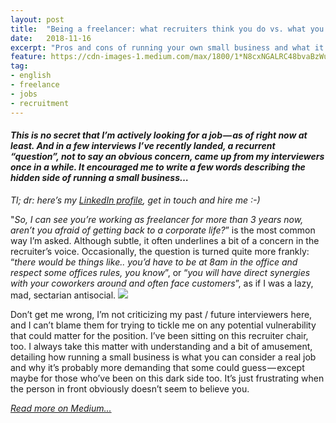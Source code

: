 ```yaml
---
layout: post
title:  "Being a freelancer: what recruiters think you do vs. what you actually do."
date:   2018-11-16
excerpt: "Pros and cons of running your own small business and what it brings in terms of experience"
feature: https://cdn-images-1.medium.com/max/1800/1*N8cxNGALRC48bvaBzWuHKg.png
tag:
- english
- freelance
- jobs
- recruitment
---
```


#### *This is no secret that I’m actively looking for a job — as of right now at least. And in a few interviews I’ve recently landed, a recurrent “question”, not to say an obvious concern, came up from my interviewers once in a while. It encouraged me to write a few words describing the hidden side of running a small business…*

_Tl; dr: here’s my [LinkedIn profile](https://www.linkedin.com/in/marchandromain/), get in touch and hire me :-)_

"_So, I can see you’re working as freelancer for more than 3 years now, aren’t you afraid of getting back to a corporate life?_” is the most common way I’m asked. Although subtle, it often underlines a bit of a concern in the recruiter’s voice. Occasionally, the question is turned quite more frankly: “_there would be things like.. you’d have to be at 8am in the office and respect some offices rules, you know_”, or “_you will have direct synergies with your coworkers around and often face customers_”, as if I was a lazy, mad, sectarian antisocial.
![](https://media.giphy.com/media/NGV4vAghFiUOA/giphy.gif)

Don’t get me wrong, I’m not criticizing my past / future interviewers here, and I can’t blame them for trying to tickle me on any potential vulnerability that could matter for the position. I’ve been sitting on this recruiter chair, too. I always take this matter with understanding and a bit of amusement, detailing how running a small business is what you can consider a real job and why it’s probably more demanding that some could guess — except maybe for those who’ve been on this dark side too. It’s just frustrating when the person in front obviously doesn’t seem to believe you.

[*Read more on Medium...*](https://medium.com/@Romain_Marchand/being-a-freelancer-what-recruiters-think-you-do-vs-what-you-actually-do-73f9c7ae6bf)
